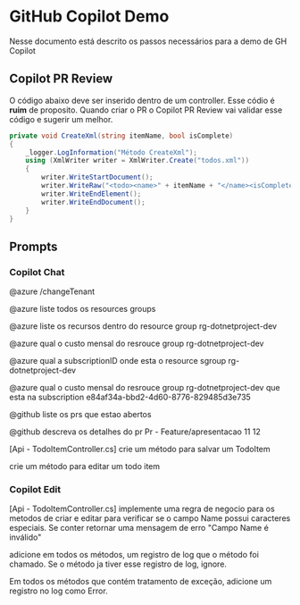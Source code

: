 # GitHub Copilot Demo

Nesse documento está descrito os passos necessários para a demo de GH Copilot

## Copilot PR Review

O código abaixo deve ser inserido dentro de um controller. Esse códio é **ruim** de proposito. Quando criar o PR o Copilot PR Review vai validar esse código e sugerir um melhor.

```cs
private void CreateXml(string itemName, bool isComplete)
{
    _logger.LogInformation("Método CreateXml");
    using (XmlWriter writer = XmlWriter.Create("todos.xml"))
    {
        writer.WriteStartDocument();
        writer.WriteRaw("<todo><name>" + itemName + "</name><isComplete>" + isComplete.ToString() + "</isComplete></todo>");
        writer.WriteEndElement();
        writer.WriteEndDocument();
    }
}
```
## Prompts

### Copilot Chat

@azure /changeTenant

@azure liste todos os resources groups

@azure liste os recursos dentro do resource group rg-dotnetproject-dev

@azure qual o custo mensal do resrouce group rg-dotnetproject-dev

@azure qual a subscriptionID onde esta o resource sgroup rg-dotnetproject-dev

@azure qual o custo mensal do resrouce group rg-dotnetproject-dev que esta na subscription e84af34a-bbd2-4d60-8776-829485d3e735

@github liste os prs que estao abertos

@github descreva os detalhes do pr Pr - Feature/apresentacao 11 12

[Api - TodoItemController.cs]
crie um método para salvar um TodoItem

crie um método para editar um todo item

### Copilot Edit

[Api - TodoItemController.cs]
implemente uma regra de negocio para os metodos de criar e editar para verificar se o campo Name possui caracteres especiais. Se conter retornar uma mensagem de erro "Campo Name é inválido"

adicione em todos os métodos, um registro de log que o método foi chamado. Se o método ja tiver esse registro de log, ignore.

Em todos os métodos que contém tratamento de exceção, adicione um registro no log como Error.

